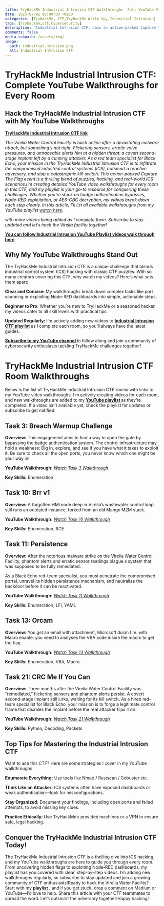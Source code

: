```yaml
---
title: TryHackMe Industrial Intrusion CTF Walkthroughs  Full YouTube Video Guides for Every Room
date: 2025-07-01 08:00:00 +0200
categories: [TryHackMe, CTF,TryHackMe Write Up, Industrial Intrusion]
tags: [tryhackme,ctf,Cybersecurity]
description: "Industrial Intrusion CTF, Join an action-packed Capture The Flag event where you'll team up to solve thrilling puzzles, uncover secrets, and dive into an exciting storyline!  "
comments: false
media_subpath: /assets/img/
image:
  path: industrial-ntrusion.png
  alt: Industrial Intrusion CTF
---
```


# TryHackMe Industrial Intrusion CTF: Complete YouTube Walkthroughs for Every Room

## Hack the TryHackMe Industrial Intrusion CTF with My YouTube Walkthroughs

**[TryHackMe Industrial Intrusion CTF link]( https://tryhackme.com/room/industrial-intrusion )**

*The Virelia Water Control Facility is back online after a devastating malware attack, but something’s not right. Flickering sensors, erratic valve pressures, and untraceable alerts hint at a hidden threat: a covert second-stage implant left by a cunning attacker. As a red team specialist for Black Echo, your mission in the TryHackMe Industrial Intrusion CTF is to infiltrate the compromised industrial control systems (ICS), outsmart a reactive adversary, and stop a catastrophic kill-switch. This action-packed Capture The Flag event is a thrilling blend of puzzles, hacking, and real-world ICS scenarios.I’m creating detailed YouTube video walkthroughs for every room in this CTF, and my playlist is your go-to resource for conquering these challenges. Whether you’re stuck on badge authentication bypasses, Node-RED exploitation, or AES-CBC decryption, my videos break down each step clearly. In this article, I’ll list all available walkthroughs from my YouTube playlist [watch here](https://www.youtube.com/playlist?list=PLrY_AbzZGqt_fERswtC2yKP9OP-DzlcGw),*

*with more videos being added as I complete them. Subscribe to stay updated and let’s hack the Virelia facility together!*

**[You can follow Industrial Intrusion YouTube Playlist videos walk through here](https://www.youtube.com/playlist?list=PLrY_AbzZGqt_fERswtC2yKP9OP-DzlcGw)**

## Why My YouTube Walkthroughs Stand Out

The TryHackMe Industrial Intrusion CTF is a unique challenge that blends industrial control system (ICS) hacking with classic CTF puzzles. With so many creators covering this CTF, why watch my videos? Here’s what sets them apart:

**Clear and Concise:** My walkthroughs break down complex tasks like port scanning or exploiting Node-RED dashboards into simple, actionable steps.

**Beginner to Pro:** Whether you’re new to TryHackMe or a seasoned hacker, my videos cater to all skill levels with practical tips.

**Updated Regularly:** I’m actively adding new videos to **[Industrial Intrusion CTF playlist](https://www.youtube.com/playlist?list=PLrY_AbzZGqt_fERswtC2yKP9OP-DzlcGw)** as I complete each room, so you’ll always have the latest guides.

**[Subscribe to my YouTube channel ]( https://www.youtube.com/@djalilayed )** to follow along and join a community of cybersecurity enthusiasts tackling TryHackMe challenges together!

# TryHackMe Industrial Intrusion CTF Room Walkthroughs

Below is the list of TryHackMe Industrial Intrusion CTF rooms with links to my YouTube video walkthroughs. I’m actively creating videos for each room, and new walkthroughs are added to my **[YouTube playlist ](https://www.youtube.com/playlist?list=PLrY_AbzZGqt_fERswtC2yKP9OP-DzlcGw)** as they’re completed. If a video isn’t available yet, check the playlist for updates or subscribe to get notified!

## Task 3: Breach Warmup Challenge

**Overview:**  This engagement aims to find a way to open the gate by bypassing the badge authentication system.
The control infrastructure may hold a weakness: Dig in, explore, and see if you have what it takes to exploit it.
Be sure to check all the open ports, you never know which one might be your way in!

**YouTube Walkthrough:**  *[Watch Task 3 Walkthrough](https://youtu.be/1sSZb-Vefhs)*

**Key Skills:** Enumeration

## Task 10: Brr v1

**Overview:**  A forgotten HMI node deep in Virelia’s wastewater control loop still runs an outdated instance, forked from an old Mango M2M stack. 

**YouTube Walkthrough:**  *[Watch Task 10 Walkthrough](https://youtu.be/41qogM2ajKo)*

**Key Skills:** Enumeration, RCE

## Task 11: Persistence

**Overview:**  After the notorious malware strike on the Virelia Water Control Facility, phantom alerts and erratic sensor readings plague a system that was supposed to be fully remediated.

As a Black Echo red-team specialist, you must penetrate the compromised portal, unravel its hidden persistence mechanism, and neutralise the backdoor before it can be reactivated.

**YouTube Walkthrough:**  *[Watch Task 11 Walkthrough](#)*

**Key Skills:** Enumeration, LFI, YAML

## Task 13: Orcam

**Overview:**   You get an email with attachment, Microsoft docm file. with Macro enable. you need to analyses the VBA code inside the macro to get the flag.

**YouTube Walkthrough:**  *[Watch Task 13 Walkthrough](https://youtu.be/uGhuElHm1Ys)*

**Key Skills:** Enumeration, VBA, Macro

## Task 21: CRC Me If You Can

**Overview:**   Three months after the Virelia Water Control Facility was “remediated,” flickering sensors and phantom alerts persist. A covert second-stage implant still lurks, waiting for its kill switch. As a hired red-team specialist for Black Echo, your mission is to forge a legitimate control frame that disables the implant before the real attacker flips it on.

**YouTube Walkthrough:**  *[Watch Task 21 Walkthrough](https://youtu.be/-zylGSCC6cU)*

**Key Skills:** Python, Decoding, Packets

## Top Tips for Mastering the Industrial Intrusion CTF

Want to ace this CTF? Here are some strategies I cover in my YouTube walkthroughs:

**Enumerate Everything:** Use tools like Nmap / Rustscan / Gobuster etc.

**Think Like an Attacker:** ICS systems often have exposed dashboards or weak authentication—look for misconfigurations.

**Stay Organized:** Document your findings, including open ports and failed attempts, to avoid missing key clues.

**Practice Ethically:** Use TryHackMe’s provided machines or a VPN to ensure safe, legal hacking.

## Conquer the TryHackMe Industrial Intrusion CTF Today!

The TryHackMe Industrial Intrusion CTF is a thrilling dive into ICS hacking, and my YouTube walkthroughs are here to guide you through every room. From uncovering hidden flags to exploiting Node-RED dashboards, my playlist has you covered with clear, step-by-step videos. I’m adding new walkthroughs regularly, so subscribe to stay updated and join a growing community of CTF enthusiasts!Ready to hack the Virelia Water Facility? Start with my **[playlist](https://www.youtube.com/playlist?list=PLrY_AbzZGqt_fERswtC2yKP9OP-DzlcGw)** , and if you get stuck, drop a comment on Medium or YouTube—I’d love to help. Share this article with your CTF teammates to spread the word. Let’s outsmart the adversary together!Happy hacking!


